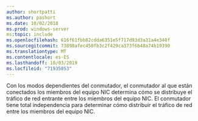 ```yaml
---
author: shortpatti
ms.author: pashort
ms.date: 10/02/2018
ms.prod: windows-server
ms:topic: include
ms.openlocfilehash: 616f61fbb82cdda6351e5f717d93d3a31a4e340f
ms.sourcegitcommit: 73898afec450fb3c2f429ca373f6b48a74b19390
ms.translationtype: MT
ms.contentlocale: es-ES
ms.lasthandoff: 10/03/2019
ms.locfileid: "71935053"
---
```

Con los modos dependientes del conmutador, el conmutador al que están conectados los miembros del equipo NIC determina cómo se distribuye el tráfico de red entrante entre los miembros del equipo NIC. El conmutador tiene total independencia para determinar cómo distribuir el tráfico de red entre los miembros del equipo NIC.